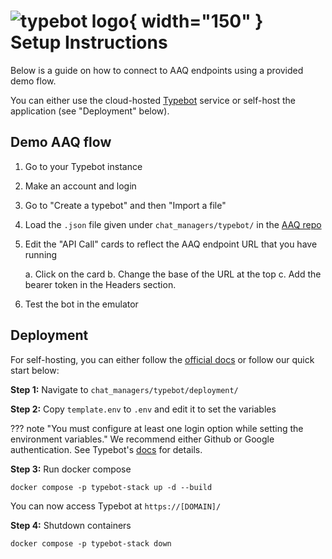 # ![typebot logo](./typebot_logo.svg){ width="150" } <br/> Setup Instructions

Below is a guide on how to connect to AAQ endpoints using a provided demo flow.

You can either use the cloud-hosted [Typebot](https://typebot.io/) service or self-host the application (see "Deployment" below).

## Demo AAQ flow

1. Go to your Typebot instance
2. Make an account and login
3. Go to "Create a typebot" and then "Import a file"
4. Load the `.json` file given under `chat_managers/typebot/` in the [AAQ repo](https://github.com/IDinsight/ask-a-question/tree/main/chat_managers/typebot)
5. Edit the "API Call" cards to reflect the AAQ endpoint URL that you have running

    a. Click on the card
    b. Change the base of the URL at the top
    c. Add the bearer token in the Headers section.

6. Test the bot in the emulator

## Deployment

For self-hosting, you can either follow the [official docs](https://docs.typebot.io/self-hosting/get-started)
or follow our quick start below:

**Step 1:** Navigate to `chat_managers/typebot/deployment/`

**Step 2:** Copy `template.env` to `.env` and edit it to set the variables

??? note "You must configure at least one login option while setting the environment variables."
    We recommend either Github or Google authentication. See Typebot's
    [docs](https://docs.typebot.io/self-hosting/configuration) for details.

**Step 3:** Run docker compose

    docker compose -p typebot-stack up -d --build

You can now access Typebot at `https://[DOMAIN]/`

**Step 4:** Shutdown containers

    docker compose -p typebot-stack down
